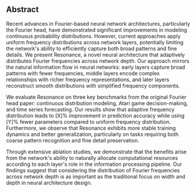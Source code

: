 ## Abstract
Recent advances in Fourier-based neural network architectures, particularly the Fourier head, have demonstrated significant improvements in modeling continuous probability distributions. However, current approaches apply uniform frequency distributions across network layers, potentially limiting the network's ability to efficiently capture both broad patterns and fine details. We present Resonance, a novel neural architecture that adaptively distributes Fourier frequencies across network depth. Our approach mirrors the natural information flow in neural networks: early layers capture broad patterns with fewer frequencies, middle layers encode complex relationships with richer frequency representations, and later layers reconstruct smooth distributions with simplified frequency components.

We evaluate Resonance on three key benchmarks from the original Fourier head paper: continuous distribution modeling, Atari game decision-making, and time series forecasting. Our results show that adaptive frequency distribution leads to [X]% improvement in prediction accuracy while using [Y]% fewer parameters compared to uniform frequency distribution. Furthermore, we observe that Resonance exhibits more stable training dynamics and better generalization, particularly on tasks requiring both coarse pattern recognition and fine detail preservation.

Through extensive ablation studies, we demonstrate that the benefits arise from the network's ability to naturally allocate computational resources according to each layer's role in the information processing pipeline. Our findings suggest that considering the distribution of Fourier frequencies across network depth is as important as the traditional focus on width and depth in neural architecture design.